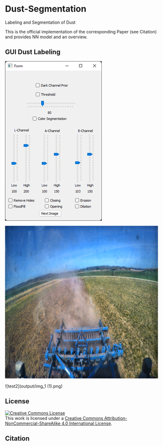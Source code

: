 # Dust-Segmentation
Labeling and Segmentation of Dust

This is the official implementation of the corresponding Paper (see Citation) and provides NN model and an overview.

##  GUI Dust Labeling

![test0](figures/gui.png)

![test1](figures/input_image.png)

![test2](output/img_1 (1).png)


## License
<a rel="license" href="http://creativecommons.org/licenses/by-nc-sa/4.0/"><img alt="Creative Commons License" style="border-width:0" src="https://i.creativecommons.org/l/by-nc-sa/4.0/88x31.png" /></a><br />This work is licensed under a <a rel="license" href="http://creativecommons.org/licenses/by-nc-sa/4.0/">Creative Commons Attribution-NonCommercial-ShareAlike 4.0 International License</a>.

## Citation
